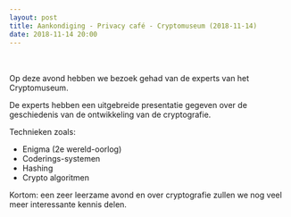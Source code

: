 ```yaml
---
layout: post
title: Aankondiging - Privacy café - Cryptomuseum (2018-11-14)
date: 2018-11-14 20:00
---
```

<BR/>
<BR/>
Op deze avond hebben we bezoek gehad van de experts van het Cryptomuseum. 

De experts hebben een uitgebreide presentatie gegeven over de geschiedenis van de ontwikkeling van de cryptografie. 

Technieken zoals:

- Enigma (2e wereld-oorlog)
- Coderings-systemen
- Hashing
- Crypto algoritmen

Kortom: een zeer leerzame avond en over cryptografie zullen we nog veel meer interessante kennis delen. 